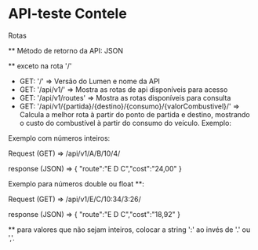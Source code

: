 # API-teste Contele

Rotas

** Método de retorno da API: JSON

** exceto na rota '/'

* GET: '/' => Versão do Lumen e nome da API
* GET: '/api/v1/' => Mostra as rotas de api disponíveis para acesso
* GET: '/api/v1/routes' => Mostra as rotas disponíveis para consulta
* GET: '/api/v1/{partida}/{destino}/{consumo}/{valorCombustivel}/' => Calcula a melhor rota à partir do ponto de partida e destino, mostrando o custo do combustível à partir do consumo do veículo. Exemplo:

Exemplo com números inteiros:

Request (GET) => /api/v1/A/B/10/4/

response (JSON) => {
  "route":"E D C","cost":"24,00"
}

Exemplo para números double ou float **:

Request (GET) => /api/v1/E/C/10:34/3:26/

response (JSON) => {
  "route":"E D C","cost":"18,92"
}


** para valores que não sejam inteiros, colocar a string ':' ao invés de '.' ou ','.

